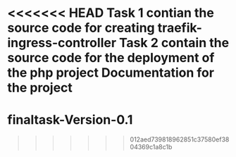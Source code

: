 <<<<<<< HEAD
Task 1 contian the source code for creating traefik-ingress-controller
Task 2 contain the source code for the deployment of the php project
Documentation for the project
=======
# finaltask-Version-0.1
>>>>>>> 012aed739818962851c37580ef3804369c1a8c1b
